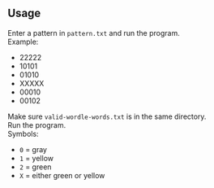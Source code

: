 ## Usage 

Enter a pattern in `pattern.txt` and run the program. \
Example:
  - 22222
  - 10101
  - 01010
  - XXXXX
  - 00010
  - 00102

Make sure `valid-wordle-words.txt` is in the same directory. \
Run the program. \
Symbols:
   - `0` = gray 
   - `1` = yellow
   - `2` = green
   - `X` = either green or yellow

